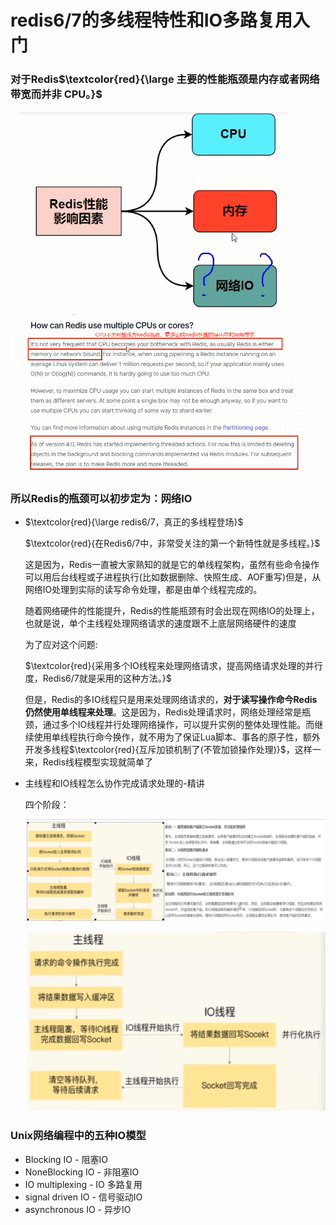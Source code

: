 # redis6/7的多线程特性和IO多路复用入门

### 对于Redis$\textcolor{red}{\large 主要的性能瓶颈是内存或者网络带宽而并非 CPU。}$

![](images/5.Redis性能影响因素.png)![](images/6.Redis性能影响因素.png)

### 所以Redis的瓶颈可以初步定为：网络IO

- $\textcolor{red}{\large redis6/7，真正的多线程登场}$

  $\textcolor{red}{在Redis6/7中，非常受关注的第一个新特性就是多线程。}$

  这是因为，Redis一直被大家熟知的就是它的单线程架构，虽然有些命令操作可以用后台线程或子进程执行(比如数据删除、快照生成、AOF重写)但是，从网络IO处理到实际的读写命令处理，都是由单个线程完成的。

  随着网络硬件的性能提升，Redis的性能瓶颈有时会出现在网络IO的处理上，也就是说，单个主线程处理网络请求的速度跟不上底层网络硬件的速度

  为了应对这个问题:

  $\textcolor{red}{采用多个IO线程来处理网络请求，提高网络请求处理的并行度，Redis6/7就是采用的这种方法。}$

  但是，Redis的多IO线程只是用来处理网络请求的，**对于读写操作命今Redis仍然使用单线程来处理**。这是因为，Redis处理请求时，网络处理经常是瓶颈，通过多个IO线程并行处理网络操作，可以提升实例的整体处理性能。而继续使用单线程执行命今换作，就不用为了保证Lua脚本、事各的原子性，额外开发多线程$\textcolor{red}{互斥加锁机制了(不管加锁操作处理)}$，这样一来，Redis线程模型实现就简单了

- 主线程和IO线程怎么协作完成请求处理的-精讲

  四个阶段：

  ![](images/7.Redis主线程和socket的连接.png)

  ![](images/8.IO回写socket.png)


### Unix网络编程中的五种IO模型

- Blocking IO - 阻塞IO
- NoneBlocking IO - 非阻塞IO
- IO multiplexing - IO 多路复用
- signal driven IO - 信号驱动IO
- asynchronous IO - 异步IO












